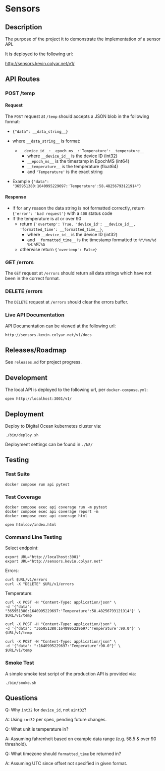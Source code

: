 # Sensors

## Description

The purpose of the project it to demonstrate the implementation of a sensor API.

It is deployed to the following url:

http://sensors.kevin.colyar.net/v1/

## API Routes

### POST /temp

#### Request

The `POST` request at `/temp` should accepts a JSON blob in the following format:

- `{"data": __data_string__}`
- where `__data_string__` is format:
    - `__device_id__:__epoch_ms__:'Temperature':__temperature__`
      - where `__device_id__` is the device ID (int32)
      - `__epoch_ms__` is the timestamp in EpochMS (int64)
      - `__temperature__` is the temperature (float64)
      - and `'Temperature'` is the exact string

- Example `{"data": "365951380:1640995229697:'Temperature':58.48256793121914"}`

#### Response

- If for any reason the data string is not formatted correctly, return `{'error': 'bad request'}` with a `400` status code
- If the temperature is at or over 90
  - return `{'overtemp': True, 'device_id': __device_id__, 'formatted_time': __formatted_time__}`,
    - where `__device_id__` is the device ID (int32)
    - and `__formatted_time__` is the timestamp formatted to `%Y/%m/%d %H:%M:%S`
  - otherwise return `{'overtemp': False}`

### GET /errors

The `GET` request at `/errors` should return all data strings which have not been in the correct format.

### DELETE /errors

The `DELETE` request at `/errors` should clear the errors buffer.

### Live API Documentation

API Documentation can be viewed at the following url:

    http://sensors.kevin.colyar.net/v1/docs

## Releases/Roadmap

See `releases.md` for project progress.

## Development

The local API is deployed to the following url, per `docker-compose.yml`:

    open http://localhost:3001/v1/

## Deployment

Deploy to Digital Ocean kubernetes cluster via:

    ./bin/deploy.sh
    
Deployment settings can be found in `./k8/`

## Testing

### Test Suite

    docker compose run api pytest
    
### Test Coverage

    docker compose exec api coverage run -m pytest
    docker compose exec api coverage report -m
    docker compose exec api coverage html

    open htmlcov/index.html
    
### Command Line Testing

Select endpoint:

    export URL="http://localhost:3001"
    export URL="http://sensors.kevin.colyar.net"

Errors:

    curl $URL/v1/errors
    curl -X "DELETE" $URL/v1/errors

Temperature:

    curl -X POST -H "Content-Type: application/json" \
    -d '{"data": "365951380:1640995229697:'Temperature':58.48256793121914"}' \
    $URL/v1/temp

    curl -X POST -H "Content-Type: application/json" \
    -d '{"data": "365951380:1640995229697:'Temperature':90.0"}' \
    $URL/v1/temp

    curl -X POST -H "Content-Type: application/json" \
    -d '{"data": ":1640995229697:'Temperature':90.0"}' \
    $URL/v1/temp
    
### Smoke Test

A simple smoke test script of the production API is provided via:

    ./bin/smoke.sh

## Questions

Q: Why `int32` for `device_id`, not `uint32`? 

A: Using `int32` per spec, pending future changes.

Q: What unit is temperature in?

A: Assuming fahrenheit based on example data range (e.g. 58.5 & over 90 threshold).

Q: What timezone should `formatted_time` be returned in?

A: Assuming UTC since offset not specified in given format.
